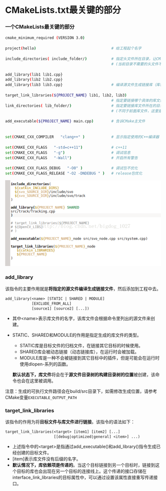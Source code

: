 # CMakeLists.txt最关键的部分

### **一个CMakeLists最关键的部分**

```bash
cmake_minimum_required (VERSION 3.0)

project(hello)                                  # 给工程起个名字

include_directories( include_folder/)           # 指定头文件所在目录，让CMake找到我的头文件 .h
                                                # (当前目录不需要的头文件不需要include)

add_library(lib1 lib1.cpp}
add_library(lib2 lib2.cpp}
add_library(lib3 lib3.cpp}                      # 编译源文件生成链接库（库标识）

target_link_libraries(${PROJECT_NAME} lib1, lib2, lib3)     
                                                # 指定要链接哪个具体的库文件（通过前面的库标识）
link_directories( lib_folder/)                  # 指定要链接库文件所在的目录，将整个目录下的库都链接
                                                # (不同于前面库文件，这里是整个目录)
                                                
add_executable(${PROJECT_NAME} main.cpp)        # 告诉CMake主文件


set(CMAKE_CXX_COMPILER   "clang++" )            # 显示指定使用的C++编译器

set(CMAKE_CXX_FLAGS   "-std=c++11")             # c++11
set(CMAKE_CXX_FLAGS   "-g")                     # 调试信息
set(CMAKE_CXX_FLAGS   "-Wall")                  # 开启所有警告

set(CMAKE_CXX_FLAGS_DEBUG   "-O0" )             # 调试包不优化
set(CMAKE_CXX_FLAGS_RELEASE "-O2 -DNDEBUG " )   # release包优化
```

![&#x793A;&#x4F8B;](../.gitbook/assets/20180120152216575.png)

### add\_library

该指令的主要作用就是**将指定的源文件编译生成链接文件**，然后添加到工程中去。

```text
add_library(<name> [STATIC | SHARED | MODULE]
            [EXCLUDE_FROM_ALL]
            [source1] [source2] [...])
```

* 其中&lt;name&gt;表示库文件的名字，该库文件会根据命令里列出的源文件来创建。
* STATIC、SHARED和MODULE的作用是指定生成的库文件的类型。

  * STATIC库是目标文件的归档文件，在链接其它目标的时候使用。
  * SHARED库会被动态链接（动态链接库），在运行时会被加载。
  * MODULE库是一种不会被链接到其它目标中的插件，但是可能会在运行时使用dlopen-系列的函数。

  **默认状态下，库文件**将会在于**源文件目录树的构建目录树的位置**被创建，该命令也会在这里被调用。

注意：生成的可执行文件路径会在build/src目录下，如需修改生成位置，请参考CMake变量`EXECUTABLE_OUTPUT_PATH`

### target\_link\_libraries

该指令的作用为将**目标文件与库文件进行链接**。该指令的语法如下：

```text
target_link_libraries(<target> [item1] [item2] [...]
                      [[debug|optimized|general] <item>] ...)
```

* 上述指令中的&lt;target&gt;是指通过add\_executable\(\)和add\_library\(\)指令生成已经创建的目标文件。
* \[item\]表示库文件没有后缀的名字。
* **默认情况下，库依赖项是传递的**。当这个目标链接到另一个目标时，链接到这个目标的库也会出现在另一个目标的连接线上。这个传递的接口存储在interface\_link\_libraries的目标属性中，可以通过设置该属性直接重写传递接口。

